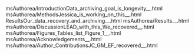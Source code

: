 msAuthorea/IntroductionData_archiving_goal_is_longevity__.html
msAuthorea/MethodsJessica_is_working_on_this__.html
ResultsOur_data_recovery_and_archiving__.html
msAuthorea/Results__.html
msAuthorea/DiscussionLEAD_with_this_We_recovered__.html
msAuthorea/Figures_Tables_list_Figure_1__.html
msAuthorea/Acknowledgements__.html
msAuthorea/Author_ContributionsJC_GM_EF_recovered__.html